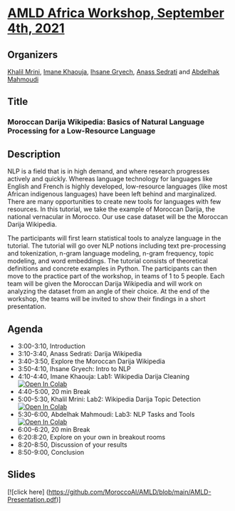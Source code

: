 # [AMLD Africa Workshop, September 4th, 2021](https://appliedmldays.org/events/amld-africa-2021/workshops/moroccan-darija-wikipedia-basics-of-natural-language-processing-for-a-low-resource-language)

## Organizers
[Khalil Mrini](https://khalilmrini.github.io/), [Imane Khaouja](https://github.com/imanekhaouja), [Ihsane Gryech](https://github.com/ihsanegr), [Anass Sedrati](https://github.com/Bintess-Anass) and [Abdelhak Mahmoudi](https://github.com/AbdelMahm)

## Title
### Moroccan Darija Wikipedia: Basics of Natural Language Processing for a Low-Resource Language

## Description
NLP is a field that is in high demand, and where research progresses actively and quickly. Whereas language technology for languages like English and French is highly developed, low-resource languages (like most African indigenous languages) have been left behind and marginalized. There are many opportunities to create new tools for languages with few resources. In this tutorial, we take the example of Moroccan Darija, the national vernacular in Morocco. Our use case dataset will be the Moroccan Darija Wikipedia.

The participants will first learn statistical tools to analyze language in the tutorial. The tutorial will go over NLP notions including text pre-processing and tokenization, n-gram language modeling, n-gram frequency, topic modeling, and word embeddings. The tutorial consists of theoretical definitions and concrete examples in Python. The participants can then move to the practice part of the workshop, in teams of 1 to 5 people. Each team will be given the Moroccan Darija Wikipedia and will work on analyzing the dataset from an angle of their choice. At the end of the workshop, the teams will be invited to show their findings in a short presentation.

## Agenda
* 3:00-3:10, 		Introduction
* 3:10-3:40, 		Anass Sedrati: Darija Wikipedia
* 3:40-3:50, 		Explore the Moroccan Darija Wikipedia
* 3:50-4:10, 		Ihsane Gryech: Intro to NLP
* 4:10-4:40, 		Imane Khaouja: Lab1: Wikipedia Darija Cleaning [![Open In Colab](https://colab.research.google.com/assets/colab-badge.svg)](https://colab.research.google.com/drive/1RFHap6xmhZi8YQ0niZNs_KPR4Zd0lJDo)
* 4:40-5:00, 		20 min Break
* 5:00-5:30,  	Khalil Mrini: Lab2: Wikipedia Darija Topic Detection [![Open In Colab](https://colab.research.google.com/assets/colab-badge.svg)](https://colab.research.google.com/drive/19VDlOzN-DBi2AnwcBbtLeP-D-9LgfhI1)
* 5:30-6:00, 		Abdelhak Mahmoudi: Lab3: NLP Tasks and Tools [![Open In Colab](https://colab.research.google.com/assets/colab-badge.svg)](https://colab.research.google.com/drive/1VkpyvrKWs87uA7RPRLur7E6wxsVaQX2Y)
* 6:00-6:20, 		20 min Break
* 6:20:8:20, 		Explore on your own in breakout rooms
* 8:20-8:50, 		Discussion of your results
* 8:50-9:00, 		Conclusion

## Slides
[![click here] (https://github.com/MoroccoAI/AMLD/blob/main/AMLD-Presentation.pdf)]


